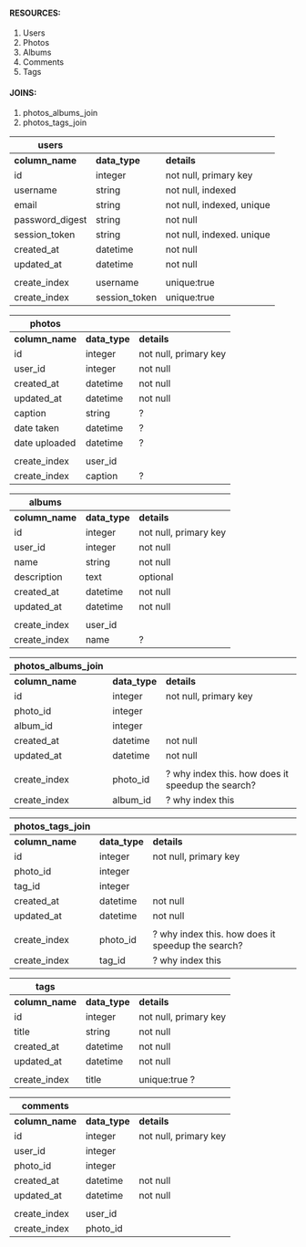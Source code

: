#### __RESOURCES:__
1. Users
2. Photos
3. Albums
4. Comments
5. Tags

#### __JOINS:__
1. photos_albums_join
2. photos_tags_join

| __users__       |               |                           |
|-----------------|---------------|---------------------------|
| __column_name__ | __data_type__ | __details__               |
| id              | integer       | not null, primary key     |
| username        | string        | not null, indexed         |
| email           | string        | not null, indexed, unique |
| password_digest | string        | not null                  |
| session_token   | string        | not null, indexed. unique |
| created_at      | datetime      | not null                  |
| updated_at      | datetime      | not null                  |
|                 |               |                           |
| create_index    | username      | unique:true               |
| create_index    | session_token | unique:true               |


| __photos__    |           |                       |
|---------------|-----------|-----------------------|
| __column_name__ | __data_type__ | __details__               |
| id            | integer   | not null, primary key |
| user_id       | integer   | not null              |
| created_at    | datetime  | not null              |
| updated_at    | datetime  | not null              |
| caption       | string    | ?                     |
| date taken    | datetime  | ?                     |
| date uploaded | datetime  | ?                     |
|               |           |                       |
| create_index  | user_id   |                       |
| create_index  | caption   | ?                     |

| __albums__   |           |                       |
|--------------|-----------|-----------------------|
| __column_name__  | __data_type__ | __details__   |
| id           | integer   | not null, primary key |
| user_id      | integer   | not null              |
| name         | string    | not null              |
| description  | text      | optional              |
| created_at   | datetime  | not null              |
| updated_at   | datetime  | not null              |
|              |           |                       |
| create_index | user_id   |                       |
| create_index | name      | ?                     |

| __photos_albums_join__ |           |                                                   |
|--------------------|-----------|---------------------------------------------------|
| __column_name__        | __data_type__ | __details__                                           |
| id                 | integer   | not null, primary key                             |
| photo_id           | integer   |                                                   |
| album_id           | integer   |                                                   |
| created_at         | datetime  | not null                                          |
| updated_at         | datetime  | not null                                          |
|                    |           |                                                   |
| create_index       | photo_id  | ? why index this. how does it speedup the search? |
| create_index       | album_id  | ? why index this                                  |

| __photos_tags_join__ |           |                                                   |
|------------------|-----------|---------------------------------------------------|
| __column_name__      | __data_type__ | __details__                                           |
| id               | integer   | not null, primary key                             |
| photo_id         | integer   |                                                   |
| tag_id           | integer   |                                                   |
| created_at       | datetime  | not null                                          |
| updated_at       | datetime  | not null                                          |
|                  |           |                                                   |
| create_index     | photo_id  | ? why index this. how does it speedup the search? |
| create_index     | tag_id    | ? why index this                                  |

| __tags__         |           |                       |
|--------------|-----------|-----------------------|
| __column_name__  | __data_type__ | __details__               |
| id           | integer   | not null, primary key |
| title        | string    | not null              |
| created_at   | datetime  | not null              |
| updated_at   | datetime  | not null              |
|              |           |                       |
| create_index | title     | unique:true ?         |


| __comments__     |           |                       |
|--------------|-----------|-----------------------|
| __column_name__  | __data_type__ | __details__               |
| id           | integer   | not null, primary key |
| user_id      | integer   |                       |
| photo_id     | integer   |                       |
| created_at   | datetime  | not null              |
| updated_at   | datetime  | not null              |
|              |           |                       |
| create_index | user_id   |                       |
| create_index | photo_id  |                       |
